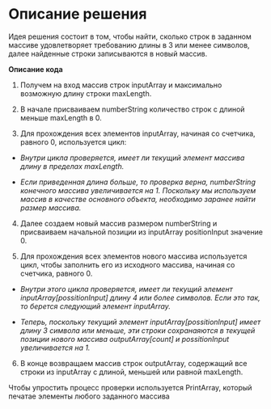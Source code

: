 # Описание решения
Идея решения состоит в том, чтобы найти, сколько строк в заданном массиве удовлетворяет требованию длины в 3 или менее символов, далее найденные строки записываются в новый массив.

**Описание кода**
1. Получем на вход массив строк inputArray и максимально возможную длину строки maxLength.

2. В начале присваиваем numberString количество строк с длиной меньше maxLength в 0.

3. Для прохождения всех элементов inputArray, начиная со счетчика, равного 0, используется цикл:

* _Внутри цикла проверяется, имеет ли текущий элемент массива длину в пределах maxLength._

* _Если приведенная длина больше, то проверка верна, numberString конечного массива увеличивается на 1.
Поскольку мы используем массив в качестве основного объекта, необходимо заранее найти размер массива._

4. Далее создаем новый массив размером numberString и присваиваем начальной позиции из inputArray positionInput значение 0.

5. Для прохождения всех элементов нового массива используется цикл, чтобы заполнить его из исходного массива, начиная со счетчика, равного 0.

* _Внутри этого цикла проверяется, имеет ли текущий элемент inputArray[possitionInput] длину 4 или более символов. Если это так, то берется следующий элемент inputArray._

* _Теперь, поскольку текущий элемент inputArray[possitionInput] имеет длину 3 символа или меньше, эти строки сохранаяются в текущей позиции нового массива outputArray[count] и possitionInput увеличивается на 1._

6. В конце возвращаем массив строк outputArray, содержащий все строки из inputArray с длиной, меньшей или равной maxLength. 

Чтобы упростить процесс проверки используется PrintArray, который печатае элементы любого заданного массива